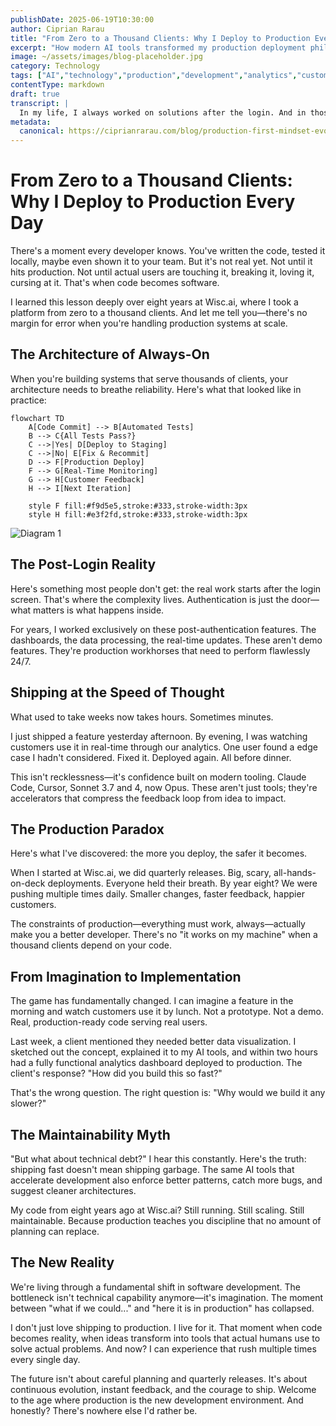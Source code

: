 ```yaml
---
publishDate: 2025-06-19T10:30:00
author: Ciprian Rarau
title: "From Zero to a Thousand Clients: Why I Deploy to Production Every Day"
excerpt: "How modern AI tools transformed my production deployment philosophy from careful quarterly releases to daily shipping with confidence"
image: ~/assets/images/blog-placeholder.jpg
category: Technology
tags: ["AI","technology","production","development","analytics","customer","deployment","scale"]
contentType: markdown
draft: true
transcript: |
  In my life, I always worked on solutions after the login. And in those situations, I was so used to deploy things in production, so often, even there, right? I mean, even though I'm after the login, I was just getting the code, pushing it, migrating, making sure that everything is in balance. And from either working from scratch, either working from and then continuing and modifying the code base and improving it, and then up to the point where for one business for Wisc.ai, I was at it for like eight, nine years, and I was still keeping everything in balance and growing from zero clients to a thousand clients, right? So, and that one, I love so much pushing in production because it's everything has to work all the time. It's massive in terms of constraints, right? Because there is no margin of error, like everything has to work. Now, the beautiful thing in the world that we are living right now, everything is moving so quickly. I can deploy to production significantly more. I can deploy entire products with the same, it's even better quality than I was shipping in the past. So that is the power of the periods in which we are living in. We are using the power of the time, with tools like Cloud Code, Cursor, Sonnet 3.7 and Sonnet 4 and now Opus. Which stream like development to a point where it's undistinguishable from what it was before in terms of like speed. It's just unthinkable the way it goes. But again, I mean, what I love the most is shipping in production. Shipping and showing this to the client and getting feedback as possible as quickly as possible and giving to the clients the best experience possible ever. And having a system that's shipped quickly but still maintainable in the long run. And it can quickly adapt and metamorphose into what the client needs combined with my imagination of what I can do. So right now I live to a point where I can just have to imagine what I want to build and then explain it. And then all of a sudden I can literally move mountains. I want you to make a blog post out of this and then I want you to push it directly to production and push it to to. push it to virtual as well.  I put for you a token here for Vercel. My website is chiprianraraud-site. I have an action there, but I think you'll have to move the action out in chiprianraraud.com, the folder above. And then just make sure the GitHub CICD works. The project already exists in Vercel. Just make the CICD push to Vercel. rnYJFBzvLizmecSY1Nv5CQce
metadata:
  canonical: https://ciprianrarau.com/blog/production-first-mindset-evolution
---
```


# From Zero to a Thousand Clients: Why I Deploy to Production Every Day

There's a moment every developer knows. You've written the code, tested it locally, maybe even shown it to your team. But it's not real yet. Not until it hits production. Not until actual users are touching it, breaking it, loving it, cursing at it. That's when code becomes software.

I learned this lesson deeply over eight years at Wisc.ai, where I took a platform from zero to a thousand clients. And let me tell you—there's no margin for error when you're handling production systems at scale.

## The Architecture of Always-On

When you're building systems that serve thousands of clients, your architecture needs to breathe reliability. Here's what that looked like in practice:

```mermaid
flowchart TD
    A[Code Commit] --> B[Automated Tests]
    B --> C{All Tests Pass?}
    C -->|Yes| D[Deploy to Staging]
    C -->|No| E[Fix & Recommit]
    D --> F[Production Deploy]
    F --> G[Real-Time Monitoring]
    G --> H[Customer Feedback]
    H --> I[Next Iteration]
    
    style F fill:#f9d5e5,stroke:#333,stroke-width:3px
    style H fill:#e3f2fd,stroke:#333,stroke-width:3px
```

![Diagram 1](/images/diagrams/production-first-mindset-evolution-diagram-a78f2c23.png?v=430261b9)

## The Post-Login Reality

Here's something most people don't get: the real work starts after the login screen. That's where the complexity lives. Authentication is just the door—what matters is what happens inside.

For years, I worked exclusively on these post-authentication features. The dashboards, the data processing, the real-time updates. These aren't demo features. They're production workhorses that need to perform flawlessly 24/7.

## Shipping at the Speed of Thought

What used to take weeks now takes hours. Sometimes minutes.

I just shipped a feature yesterday afternoon. By evening, I was watching customers use it in real-time through our analytics. One user found a edge case I hadn't considered. Fixed it. Deployed again. All before dinner.

This isn't recklessness—it's confidence built on modern tooling. Claude Code, Cursor, Sonnet 3.7 and 4, now Opus. These aren't just tools; they're accelerators that compress the feedback loop from idea to impact.

## The Production Paradox

Here's what I've discovered: the more you deploy, the safer it becomes. 

When I started at Wisc.ai, we did quarterly releases. Big, scary, all-hands-on-deck deployments. Everyone held their breath. By year eight? We were pushing multiple times daily. Smaller changes, faster feedback, happier customers.

The constraints of production—everything must work, always—actually make you a better developer. There's no "it works on my machine" when a thousand clients depend on your code.

## From Imagination to Implementation

The game has fundamentally changed. I can imagine a feature in the morning and watch customers use it by lunch. Not a prototype. Not a demo. Real, production-ready code serving real users.

Last week, a client mentioned they needed better data visualization. I sketched out the concept, explained it to my AI tools, and within two hours had a fully functional analytics dashboard deployed to production. The client's response? "How did you build this so fast?"

That's the wrong question. The right question is: "Why would we build it any slower?"

## The Maintainability Myth

"But what about technical debt?" I hear this constantly. Here's the truth: shipping fast doesn't mean shipping garbage. The same AI tools that accelerate development also enforce better patterns, catch more bugs, and suggest cleaner architectures.

My code from eight years ago at Wisc.ai? Still running. Still scaling. Still maintainable. Because production teaches you discipline that no amount of planning can replace.

## The New Reality

We're living through a fundamental shift in software development. The bottleneck isn't technical capability anymore—it's imagination. The moment between "what if we could..." and "here it is in production" has collapsed.

I don't just love shipping to production. I live for it. That moment when code becomes reality, when ideas transform into tools that actual humans use to solve actual problems. And now? I can experience that rush multiple times every single day.

The future isn't about careful planning and quarterly releases. It's about continuous evolution, instant feedback, and the courage to ship. Welcome to the age where production is the new development environment. And honestly? There's nowhere else I'd rather be.